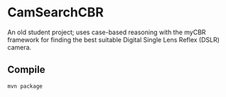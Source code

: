 # CamSearchCBR

An old student project; uses case-based reasoning with the myCBR framework for finding the best suitable Digital Single Lens Reflex (DSLR) camera.

## Compile

    mvn package
